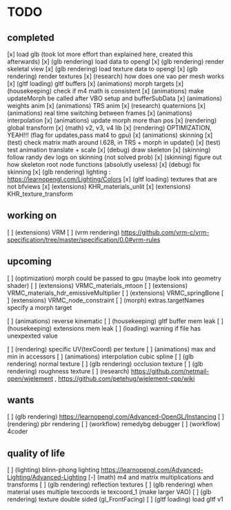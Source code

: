 # TODO



## completed
[x] load glb (took lot more effort than explained here, created this afterwards)
[x] (glb rendering) load data to opengl
[x] (glb rendering) render skeletal view
[x] (glb rendering) load texture data to opengl
[x] (glb rendering) render textures
[x] (research) how does one vao per mesh works
[x] (gltf loading) gltf buffers
[x] (animations) morph targets
[x] (housekeeping) check if m4 math is consistent
[x] (animations) make updateMorph be called after VBO setup and bufferSubData
[x] (animations) weights anim
[x] (animations) TRS anim
[x] (research) quaternions
[x] (animations) real time switching between frames
[x] (animations) interpolation 
[x] (animations) update morph more than pos
[x] (rendering) global transform
[x] (math) v2, v3, v4 lib
[x] (rendering) OPTIMIZATION, YEAH!!! (flag for updates,pass mat4 to gpu)
[x] (animations) skinning
[x] (test) check matrix math around l.628, in TRS + morph in update()
[x] (test) test animation translate + scale
[x] (debug) draw skeleton
[x] (skinning) follow randy dev logs on skinning (not solved prob)
[x] (skinning) figure out how skeleton root node functions (absolutly useless)
[x] (debug) fix skinning
[x] (glb rendering) lighting : https://learnopengl.com/Lighting/Colors
[x] (gltf loading) textures that are not bfviews
[x] (extensions) KHR_materials_unlit
[x] (extensions) KHR_texture_transform

## working on
[ ] (extensions) VRM
[ ] (vrm rendering) https://github.com/vrm-c/vrm-specification/tree/master/specification/0.0#vrm-rules



## upcoming
[ ] (optimization) morph could be passed to gpu (maybe look into geometry shader)
[ ] (extensions) VRMC_materials_mtoon
[ ] (extensions) VRMC_materials_hdr_emissiveMultiplier
[ ] (extensions) VRMC_springBone
[ ] (extensions) VRMC_node_constraint
[ ] (morph) extras.targetNames specify a morph target

[ ] (animations) reverse kinematic
[ ] (housekeeping) gltf buffer mem leak
[ ] (housekeeping) extensions mem leak
[ ] (loading) warning if file has unexpexted value

[ ] (rendering) specific UV(texCoord) per texture
[ ] (animations) max and min in accessors
[ ] (animations) interpolation cubic spline
[ ] (glb rendering) normal texture
[ ] (glb rendering) occlusion texture
[ ] (glb rendering) roughness texture
[ ] (research) https://github.com/netmail-open/wjelement , https://github.com/petehug/wjelement-cpp/wiki

## wants
[ ] (glb rendering) https://learnopengl.com/Advanced-OpenGL/Instancing
[ ] (rendering) pbr rendering
[ ] (workflow) remedybg debugger
[ ] (workflow) 4coder

## quality of life
[ ] (lighting) blinn-phong lighting https://learnopengl.com/Advanced-Lighting/Advanced-Lighting 
[-] (math) m4 and matrix multiplications and transforms
[ ] (glb rendering) reflection textures
[ ] (glb rendering) when material uses multiple texcoords ie texcoord_1 (make larger VAO)
[ ] (glb rendering) texture double sided (gl_FrontFacing)
[ ] (gltf loading) load gltf v1

